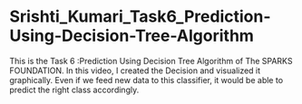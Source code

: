 # Srishti_Kumari_Task6_Prediction-Using-Decision-Tree-Algorithm
This is the Task 6 :Prediction Using Decision Tree Algorithm of The SPARKS FOUNDATION.  In this video, I created the Decision and visualized it graphically. Even if we feed new data to this classifier, it would be able to predict the right class accordingly.
